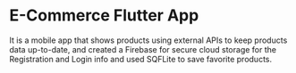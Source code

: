 # E-Commerce Flutter App
It is a mobile app that shows products using external APIs to keep products data up-to-date, and created a Firebase for secure cloud storage for the Registration and Login info and used SQFLite to save favorite products.







